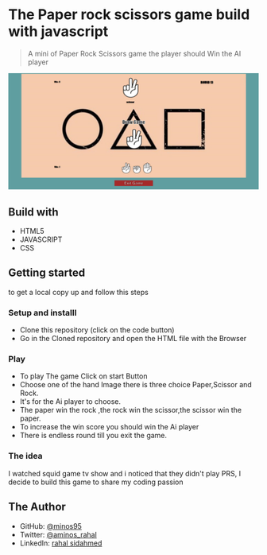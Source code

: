 # The Paper rock scissors game build with javascript

> A mini of Paper Rock Scissors game the player should Win the AI player

![screenshot](./screenshot.png)

## Build with

- HTML5
- JAVASCRIPT
- CSS

## Getting started

to get a local copy up and follow this steps

### Setup and installl

- Clone this repository (click on the code button)
- Go in the Cloned repository and open the HTML file with the Browser

### Play

- To play The game Click on start Button
- Choose one of the hand Image there is three choice Paper,Scissor and Rock.
- It's for the Ai player to choose.
- The paper win the rock ,the rock win the scissor,the scissor win the paper.
- To increase the win score you should win the Ai player
- There is endless round till you exit the game.

### The idea

I watched squid game tv show and i noticed that they didn't play PRS, I decide to build this game to share my coding passion

## The Author

- GitHub: [@minos95](https://github.com/mino95)
- Twitter: [@aminos_rahal](https://twitter.com/aminos_rahal)
- LinkedIn: [rahal sidahmed](https://www.linkedin.com/in/sid-ahmed-elamine-rahal-8722541a3/)
